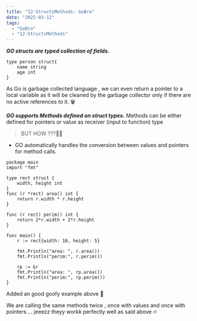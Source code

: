 ```yaml
---
title: "12-StructsMethods: GoBro"
date: "2025-03-12"
tags:
  - "GoBro"
  - "12-StructsMethods"
---
```


***GO structs are typed collection of fields.***
```
type person struct{
	name string
	age int
}
```

As Go is garbage collected language , we can even return a pointer to a local variable as it will be cleaned by the garbage collector only if there are no active references to it. 🗑️

***GO supports Methods defined on struct types.***
Methods can be either defined for pointers or value as receiver (input to function) type
>BUT HOW ???🤔💭
- GO automatically handles the conversion between values and pointers for method calls.

```
package main
import "fmt"

type rect struct {
    width, height int
}
func (r *rect) area() int {
    return r.width * r.height
}

func (r rect) perim() int {
    return 2*r.width + 2*r.height
}

func main() {
    r := rect{width: 10, height: 5}

    fmt.Println("area: ", r.area())
    fmt.Println("perim:", r.perim())

    rp := &r
    fmt.Println("area: ", rp.area())
    fmt.Println("perim:", rp.perim())
}
```

Added an good goofy example above 🤪

We are calling the same methods twice , once with values and once with pointers ... jeeezz theyy workk perfectly well as said above 🔥

